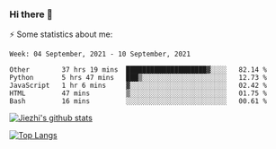 ### Hi there 👋

⚡ Some statistics about me:


<!--START_SECTION:waka-->
```text
Week: 04 September, 2021 - 10 September, 2021

Other        37 hrs 19 mins  ████████████████████▓░░░░   82.14 % 
Python       5 hrs 47 mins   ███▒░░░░░░░░░░░░░░░░░░░░░   12.73 % 
JavaScript   1 hr 6 mins     ▓░░░░░░░░░░░░░░░░░░░░░░░░   02.42 % 
HTML         47 mins         ▒░░░░░░░░░░░░░░░░░░░░░░░░   01.75 % 
Bash         16 mins         ░░░░░░░░░░░░░░░░░░░░░░░░░   00.61 % 
```
<!--END_SECTION:waka-->





[![Jiezhi's github stats](https://github-readme-stats.vercel.app/api?username=Jiezhi&show_icons=true)](https://github.com/Jiezhi/github-readme-stats)

[![Top Langs](https://github-readme-stats.vercel.app/api/top-langs/?username=Jiezhi&hide=javascript,html)](https://github.com/Jiezhi/github-readme-stats)
<!--
**Jiezhi/Jiezhi** is a ✨ _special_ ✨ repository because its `README.md` (this file) appears on your GitHub profile.

Here are some ideas to get you started:

- 🔭 I’m currently working on ...
- 🌱 I’m currently learning ...
- 👯 I’m looking to collaborate on ...
- 🤔 I’m looking for help with ...
- 💬 Ask me about ...
- 📫 How to reach me: ...
- 😄 Pronouns: ...
- ⚡ Fun fact: ...
-->

